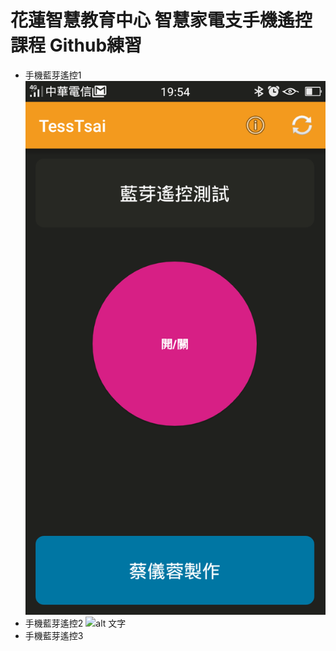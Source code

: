 # 花蓮智慧教育中心 智慧家電支手機遙控課程 Github練習
* 手機藍芽遙控1
![alt 文字](test1.png "學員手機畫面截圖")
* 手機藍芽遙控2
![alt 文字](test1.ino "學員手機畫面截圖")
* 手機藍芽遙控3
